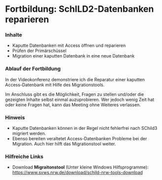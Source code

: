# Fortbildung: SchILD2-Datenbanken reparieren



### Inhalte
+ Kaputte Datenbanken mit Access öffnen und reparieren
+ Prüfen der Primärschüssel
+ Migration einer kaputten Datenbank in eine neue Datenbank


### Ablauf der Fortbildung
In der Videokonferenz demonstriere ich die Reparatur einer kaputten Access-Datenbank mit Hilfe des Migrationstools. 

Im Anschluss gibt es die Möglichkeit, Fragen zu stellen und/oder die gezeigten Inhalte selbst einmal auzuprobieren. Wer jedoch wenig Zeit hat oder keine Fragen hat, kann das Meeting ohne Weiteres verlassen.

### Hinweis
+ Kaputte Datenbanken können in der Regel nicht fehlerfrei nach SChild3 migriert werden. 
+ Ebenso bereiten veraltetet Access-Datenbanken Probleme bei der Migration. Auch hier hilft das Migrationstool weiter.

### Hilfreiche Links
+ Download **Migraitonstool** (Unter kleine Windows Hilfsprogramme): https://www.svws.nrw.de/download/schild-nrw-tools-download










